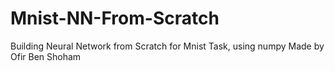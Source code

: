 # Mnist-NN-From-Scratch
Building Neural Network from Scratch for Mnist Task, using numpy
Made by Ofir Ben Shoham
